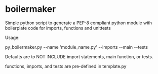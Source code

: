 # boilermaker
Simple python script to generate a PEP-8 compliant python module with boilerplate code for imports, functions and unittests


Usage:

py_boilermaker.py --name 'module_name.py' --imports --main --tests

Defaults are to NOT INCLUDE import statements, main function, or tests.

functions, imports, and tests are pre-defined in template.py

